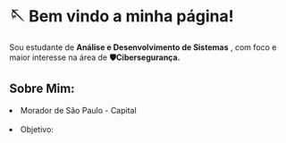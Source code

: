 <h1>🪡 Bem vindo a minha página!</h1>

<p>Sou estudante de <strong>Análise e Desenvolvimento de Sistemas</strong> , com foco e maior interesse na área de <strong>🛡️Cibersegurança.</strong></p>

<h2>Sobre Mim:</h2>

<p><li>Morador de São Paulo - Capital</li> <br><li>Objetivo:</li></p>

